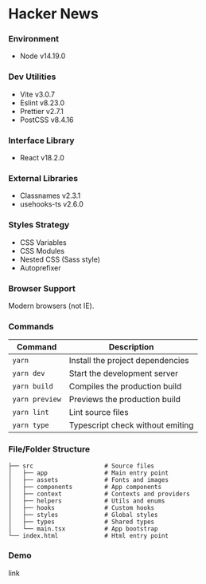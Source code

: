 # Hacker News

### Environment

- Node v14.19.0

### Dev Utilities

- Vite v3.0.7
- Eslint v8.23.0
- Prettier v2.7.1
- PostCSS v8.4.16

### Interface Library

- React v18.2.0

### External Libraries

- Classnames v2.3.1
- usehooks-ts v2.6.0

### Styles Strategy

- CSS Variables
- CSS Modules
- Nested CSS (Sass style)
- Autoprefixer

### Browser Support

Modern browsers (not IE).

### Commands

| Command        | Description                      |
| -------------- | -------------------------------- |
| `yarn`         | Install the project dependencies |
| `yarn dev`     | Start the development server     |
| `yarn build`   | Compiles the production build    |
| `yarn preview` | Previews the production build    |
| `yarn lint`    | Lint source files                |
| `yarn type`    | Typescript check without emiting |

### File/Folder Structure

```
├── src                    # Source files
│   ├── app                # Main entry point
│   ├── assets             # Fonts and images
│   ├── components         # App components
│   ├── context            # Contexts and providers
│   ├── helpers            # Utils and enums
│   ├── hooks              # Custom hooks
│   ├── styles             # Global styles
│   ├── types              # Shared types
│   └── main.tsx           # App bootstrap
└── index.html             # Html entry point
```

### Demo

link

